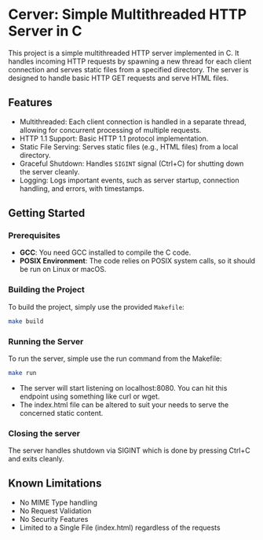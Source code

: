 # Cerver: Simple Multithreaded HTTP Server in C

This project is a simple multithreaded HTTP server implemented in C. It handles incoming HTTP requests by spawning a new thread for each client connection and serves static files from a specified directory. The server is designed to handle basic HTTP GET requests and serve HTML files.

## Features

- Multithreaded: Each client connection is handled in a separate thread, allowing for concurrent processing of multiple requests.
- HTTP 1.1 Support: Basic HTTP 1.1 protocol implementation.
- Static File Serving: Serves static files (e.g., HTML files) from a local directory.
- Graceful Shutdown: Handles `SIGINT` signal (Ctrl+C) for shutting down the server cleanly.
- Logging: Logs important events, such as server startup, connection handling, and errors, with timestamps.

## Getting Started

### Prerequisites

- **GCC**: You need GCC installed to compile the C code.
- **POSIX Environment**: The code relies on POSIX system calls, so it should be run on Linux or macOS.

### Building the Project

To build the project, simply use the provided `Makefile`:

```bash
make build

```

### Running the Server

To run the server, simple use the run command from the Makefile:

```bash
make run
```

- The server will start listening on localhost:8080. You can hit this endpoint using something like curl or wget.
- The index.html file can be altered to suit your needs to serve the concerned static content.

### Closing the server

The server handles shutdown via SIGINT which is done by pressing Ctrl+C and exits cleanly.

## Known Limitations

- No MIME Type handling
- No Request Validation
- No Security Features
- Limited to a Single File (index.html) regardless of the requests
